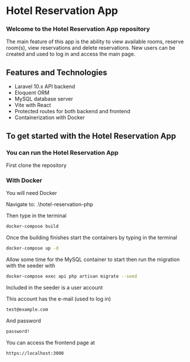 # Hotel Reservation App
### Welcome to the Hotel Reservation App repository
The main feature of this app is the ability to view available rooms, reserve room(s), view reservations and delete reservations.
New users can be created and used to log in and access the main page.

## Features and Technologies
- Laravel 10.x API backend
- Eloquent ORM
- MySQL database server
- Vite with React
- Protected routes for both backend and frontend
- Containerization with Docker

## To get started with the Hotel Reservation App

### You can run the Hotel Reservation App

First clone the repository

### With Docker
You will need Docker

Navigate to: .\hotel-reservation-php

Then type in the terminal
```sh
docker-compose build
```

Once the building finishes start the containers by typing in the terminal
```sh
docker-compose up -d
```

Allow some time for the MySQL container to start then run the migration with the seeder with
```sh
docker-compose exec api php artisan migrate --seed
```
Included in the seeder is a user account

This account has the e-mail (used to log in)
```sh
test@example.com
```
And password
```sh
password!
```

You can access the frontend page at
```sh
https://localhost:3000
```
